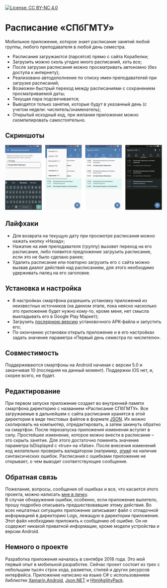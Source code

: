 [![License: CC BY-NC 4.0](https://img.shields.io/badge/License-CC%20BY--NC%204.0-lightgrey.svg)](https://creativecommons.org/licenses/by-nc/4.0/)
# Расписание «СПбГМТУ»
Мобильное приложение, которое знает расписание занятий любой группы, любого преподавателя в любой день семестра.
- Расписания загружаются (парсятся) прямо с сайта Корабелки;
- Загрузить можно сколь угодно много расписаний, хоть все;
- После загрузки расписания можно просматривать автономно (без доступа к интернету);
- Реализовано автодополнение по списку имен преподавателей при загрузке расписаний;
- Возможен быстрый переход между расписаниями с сохранением просматриваемой даты;
- Текущая пара подсвечивается;
- Выводятся только занятия, которые будут в указанный день (с учетом недели: числитель/знаменатель);
- Открытый исходный код, при желании приложение можно скомпилировать самостоятельно.
## Скриншоты
![Версия 0.9](https://raw.githubusercontent.com/shults-s/SmtuSchedule/development/Screenshots/0.9.png)
## Лайфхаки
- Для возврата на текущую дату при просмотре расписания можно нажать кнопку «Назад»;
- Нажатие на имя преподавателя (группу) вызовет переход на его расписание, либо появится предложение загрузить расписание, если это не было сделано ранее;
- Удалить расписание или повторно загрузить его с сайта можно вызвав диалог действий над расписанием, для этого необходимо удерживать палец на его заголовке.
## Установка и настройка
- В настройках смартфона разрешить установку приложений из неизвестных источников (на данном этапе, пока неясно насколько это приложение будет нужно кому-то, кроме меня, нет смысла выкладывать его в Google Play Маркет);
- Загрузить [последнюю версию](https://github.com/shults-s/SmtuSchedule/releases) установочного APK-файла и запустить его;
- По окончанию установки открыть приложение и в его настройках задать значение параметра «Первый день семестра по числителю».
## Совместимость
Поддерживаются смартфоны на Android начиная с версии 5.0 и заканчивая 10 (последняя на данный момент). Поддержки iOS нет, и, скорее всего, не будет.
## Редактирование
При первом запуске приложение создает во внутренней памяти смартфона директорию с названием «Расписание СПбГМТУ». Все загружаемые в дальнейшем с сайта расписания хранятся в этой директории в виде текстовых файлов в формате [JSON](https://ru.wikipedia.org/wiki/JSON). Их можно скопировать на компьютер, отредактировать, а затем закинуть обратно на смартфон. После перезапуска приложения изменения вступят в силу. Простейшее изменение, которое можно внести в расписание – это скрыть занятие. Для этого достаточно поменять значение параметра IsDisplayed с «true» на «false». После внесения изменений код желательно проверить валидатором (например, [этим](https://jsonlint.com/)) на наличие синтаксических ошибок. Расписания с ошибками приложение не открывает, о чем выводит соответствующее сообщение.
## Обратная связь
Пожелания, вопросы, сообщения об ошибках и все, что касается этого проекта, можно написать [мне в личку](https://vk.com/shults_s).\
В случае обнаружения ошибки, особенно, если приложение вылетело, прошу подробно описывать предшествовавшие этому действия. Во всех нештатных ситуациях приложение записывает файл с отладочной информацией в директорию Logs, лежащую в директории приложения. Этот файл необходимо приложить к сообщению об ошибке. Он не содержит никакой приватной информации, кроме модели устройства и версии Android.
## Немного о проекте
Разработка приложения началась в сентябре 2018 года. Это мой первый опыт в мобильной разработке. Сейчас проект состоит из трех c небольшим тысяч строк кода, разметки, стилей и других ресурсов интерфейса. Приложение написано на языке C# с использованием библиотек [Xamarin.Android](https://docs.microsoft.com/ru-ru/xamarin/android/), [Json.NET](https://www.newtonsoft.com/json) и [HtmlAgilityPack](https://html-agility-pack.net).